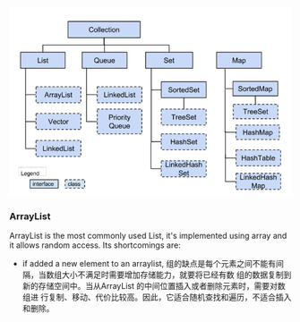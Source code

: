 ![a](./resources/collections.png)

### ArrayList
ArrayList is the most commonly used List, it's implemented using array and it allows random access. Its shortcomings are:
 * if added a new element to an arraylist, 
组的缺点是每个元素之间不能有间隔，当数组大小不满足时需要增加存储能力，就要将已经有数
组的数据复制到新的存储空间中。当从ArrayList 的中间位置插入或者删除元素时，需要对数组进
行复制、移动、代价比较高。因此，它适合随机查找和遍历，不适合插入和删除。